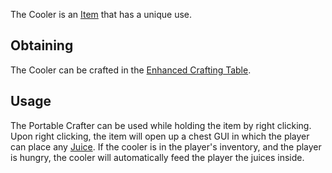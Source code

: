 The Cooler is an [Item](https://github.com/TheBusyBiscuit/Slimefun4/wiki/Items) that has a unique use.

## Obtaining
The Cooler can be crafted in the [Enhanced Crafting Table](https://github.com/TheBusyBiscuit/Slimefun4/wiki/Enhanced-Crafting-Table).

## Usage
The Portable Crafter can be used while holding the item by right clicking. Upon right clicking, the item will open up a chest GUI in which the player can place any [Juice](https://github.com/TheBusyBiscuit/Slimefun4/wiki/Juices). If the cooler is in the player's inventory, and the player is hungry, the cooler will automatically feed the player the juices inside.
